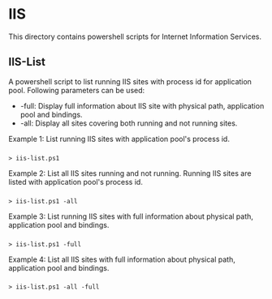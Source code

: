 # IIS

This directory contains powershell scripts for Internet Information Services.

## IIS-List

A powershell script to list running IIS sites with process id for application pool. Following parameters can be used:

* -full: Display full information about IIS site with physical path, application pool and bindings.
* -all: Display all sites covering both running and not running sites.

Example 1: List running IIS sites with application pool's process id.

###
    > iis-list.ps1

Example 2: List all IIS sites running and not running. Running IIS sites are listed with application pool's process id.

###
    > iis-list.ps1 -all

Example 3: List running IIS sites with full information about physical path, application pool and bindings.

###
    > iis-list.ps1 -full

Example 4: List all IIS sites with full information about physical path, application pool and bindings.

###
    > iis-list.ps1 -all -full
